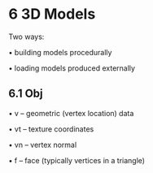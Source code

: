 # 6 3D Models
Two ways:

• building models procedurally

• loading models produced externally

## 6.1 Obj
• v – geometric (vertex location) data

• vt – texture coordinates

• vn – vertex normal

• f – face (typically vertices in a triangle)
